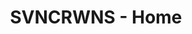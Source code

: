 ---
layout: theme2020
title: SVNCRWNS - Home
permalink: "/"
seo-description: SVNCRWNS is a management company that empowers artists, entrepreneurs & executives with strategy, information and marketing tools. We work with our clients to grow + manage their brands by way of creating content, platforms and experiences. We’re a modern partner to retail, media and wellness brands that need support developing their identity, connecting with their audience and scaling their business.
seo-keywords: production company, svncrwns, e-commerce, women-owned businesses, creative
  team, consulting, business operations, launch my brand, manage my brand
intro-title: Bridging the gap for business + culture 
intro-description: A brand management company + studio helping artists + businesses share their stories, develop their audience and scale their business operations.
page_sections:
- template: block-theme2020-hero
  block: theme2020-hero
- template: block-theme2020-section001
  block: theme2020-section001
- template: block-theme2020-section002
  block: theme2020-section002
- template: block-theme2020-section003
  block: theme2020-section003
- template: block-theme2020-newsletter
  block: theme2020-newsletter

---